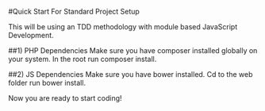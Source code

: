 #Quick Start For Standard Project Setup


This will be using an TDD methodology with module based JavaScript Development.


##1) PHP Dependencies
Make sure you have composer installed globally on your system. 
In the root run composer install.


##2) JS Dependencies
Make sure you have bower installed. 
Cd to the web folder run bower install. 

Now you are ready to start coding!